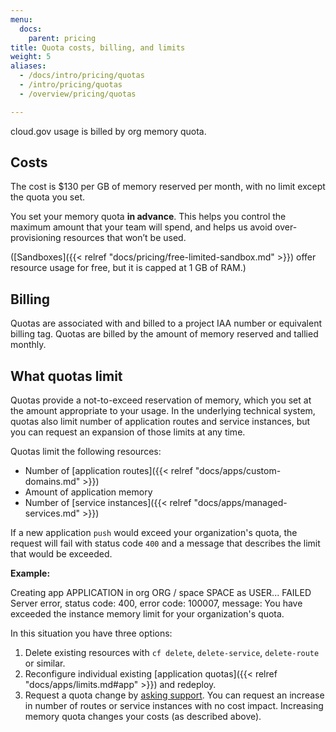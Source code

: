 ```yaml
---
menu:
  docs:
    parent: pricing
title: Quota costs, billing, and limits
weight: 5
aliases:
  - /docs/intro/pricing/quotas
  - /intro/pricing/quotas
  - /overview/pricing/quotas

---
```


cloud.gov usage is billed by org memory quota.

## Costs

The cost is $130 per GB of memory reserved per month, with no limit except the quota you set.

You set your memory quota **in advance**. This helps you control the maximum amount that your team will spend, and helps us avoid over-provisioning resources that won’t be used.

([Sandboxes]({{< relref "docs/pricing/free-limited-sandbox.md" >}}) offer resource usage for free, but it is capped at 1 GB of RAM.)

## Billing

Quotas are associated with and billed to a project IAA number or equivalent billing tag. Quotas are billed by the amount of memory reserved and tallied monthly. 
## What quotas limit

Quotas provide a not-to-exceed reservation of memory, which you set at the amount appropriate to your usage. In the underlying technical system, quotas also limit number of application routes and service instances, but you can request an expansion of those limits at any time.

Quotas limit the following resources:  

- Number of [application routes]({{< relref "docs/apps/custom-domains.md" >}})
- Amount of application memory
- Number of [service instances]({{< relref "docs/apps/managed-services.md" >}})

If a new application `push` would exceed your organization's quota, the request will fail with status code `400` and a message that describes the limit that would be exceeded.

**Example:**

  Creating app APPLICATION in org ORG / space SPACE as USER...
  FAILED
  Server error, status code: 400, error code: 100007, message: You have exceeded the instance memory limit for your organization's quota.

In this situation you have three options:

1. Delete existing resources with `cf delete`, `delete-service`, `delete-route` or similar.
2. Reconfigure individual existing [application quotas]({{< relref "docs/apps/limits.md#app" >}}) and redeploy.
3. Request a quota change by [asking support](/help/). You can request an increase in number of routes or service instances with no cost impact. Increasing memory quota changes your costs (as described above).
